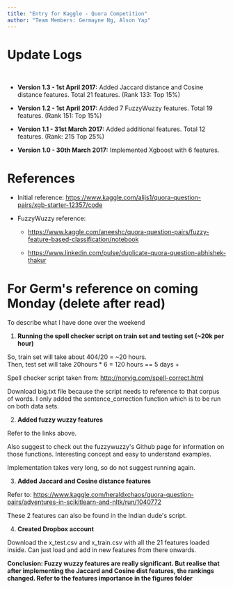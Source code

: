 ```yaml
---
title: "Entry for Kaggle - Quora Competition"
author: "Team Members: Germayne Ng, Alson Yap"
---
```


# Update Logs
<br>

* **Version 1.3 - 1st April 2017:**
Added Jaccard distance and Cosine distance features. Total 21 features. (Rank 133: Top 15%)

* **Version 1.2 - 1st April 2017:**
Added 7 FuzzyWuzzy features. Total 19 features. (Rank 151: Top 15%) 

* **Version 1.1 - 31st March 2017:**
Added additional features. Total 12 features. (Rank: 215 Top 25%)

* **Version 1.0 - 30th March 2017:**
Implemented Xgboost with 6 features.  

# References 

* Initial reference: https://www.kaggle.com/alijs1/quora-question-pairs/xgb-starter-12357/code

* FuzzyWuzzy reference: 

    + https://www.kaggle.com/aneeshc/quora-question-pairs/fuzzy-feature-based-classification/notebook

    + https://www.linkedin.com/pulse/duplicate-quora-question-abhishek-thakur


# For Germ's reference on coming Monday (delete after read)
To describe what I have done over the weekend

1. **Running the spell checker script on train set and testing set (~20k per hour)**

So, train set will take about 404/20 = ~20 hours.  
Then, test set will take 20hours * 6 = 120 hours == 5 days +

Spell checker script taken from: http://norvig.com/spell-correct.html

Download big.txt file because the script needs to reference to that corpus of words.
I only added the sentence_correction function which is to be run on both data sets.

2. **Added fuzzy wuzzy features**

Refer to the links above.

Also suggest to check out the fuzzywuzzy's Github page for information on those functions.
Interesting concept and easy to understand examples.

Implementation takes very long, so do not suggest running again.

3. **Added Jaccard and Cosine distance features**

Refer to: https://www.kaggle.com/heraldxchaos/quora-question-pairs/adventures-in-scikitlearn-and-nltk/run/1040772

These 2 features can also be found in the Indian dude's script.

4. **Created Dropbox account**

Download the x_test.csv and x_train.csv with all the 21 features loaded inside.
Can just load and add in new features from there onwards.

**Conclusion: Fuzzy wuzzy features are really significant. But realise that after implementing the Jaccard and Cosine dist features, the rankings changed. Refer to the features importance in the figures folder**
